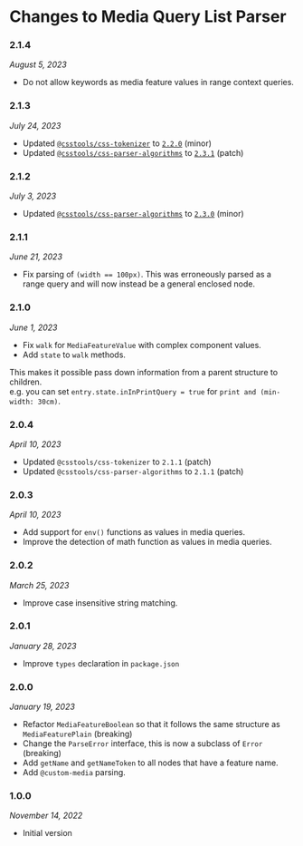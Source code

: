 # Changes to Media Query List Parser

### 2.1.4

_August 5, 2023_

- Do not allow keywords as media feature values in range context queries.

### 2.1.3

_July 24, 2023_

- Updated [`@csstools/css-tokenizer`](https://github.com/csstools/postcss-plugins/tree/main/packages/css-tokenizer) to [`2.2.0`](https://github.com/csstools/postcss-plugins/tree/main/packages/css-tokenizer/CHANGELOG.md#220) (minor)
- Updated [`@csstools/css-parser-algorithms`](https://github.com/csstools/postcss-plugins/tree/main/packages/css-parser-algorithms) to [`2.3.1`](https://github.com/csstools/postcss-plugins/tree/main/packages/css-parser-algorithms/CHANGELOG.md#231) (patch)

### 2.1.2

_July 3, 2023_

- Updated [`@csstools/css-parser-algorithms`](https://github.com/csstools/postcss-plugins/tree/main/packages/css-parser-algorithms) to [`2.3.0`](https://github.com/csstools/postcss-plugins/tree/main/packages/css-parser-algorithms/CHANGELOG.md#230) (minor)

### 2.1.1

_June 21, 2023_

- Fix parsing of `(width == 100px)`. This was erroneously parsed as a range query and will now instead be a general enclosed node.

### 2.1.0

_June 1, 2023_

- Fix `walk` for `MediaFeatureValue` with complex component values.
- Add `state` to `walk` methods.

This makes it possible pass down information from a parent structure to children.  
e.g. you can set `entry.state.inInPrintQuery = true` for `print and (min-width: 30cm)`.

### 2.0.4

_April 10, 2023_

- Updated `@csstools/css-tokenizer` to `2.1.1` (patch)
- Updated `@csstools/css-parser-algorithms` to `2.1.1` (patch)

### 2.0.3

_April 10, 2023_

- Add support for `env()` functions as values in media queries.
- Improve the detection of math function as values in media queries.

### 2.0.2

_March 25, 2023_

- Improve case insensitive string matching.

### 2.0.1

_January 28, 2023_

- Improve `types` declaration in `package.json`

### 2.0.0

_January 19, 2023_

- Refactor `MediaFeatureBoolean` so that it follows the same structure as `MediaFeaturePlain` (breaking)
- Change the `ParseError` interface, this is now a subclass of `Error` (breaking)
- Add `getName` and `getNameToken` to all nodes that have a feature name.
- Add `@custom-media` parsing.

### 1.0.0

_November 14, 2022_

- Initial version
